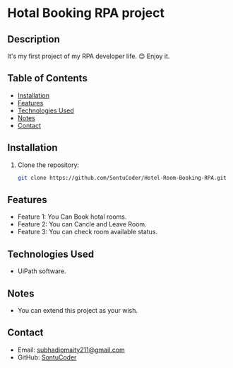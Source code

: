 # Hotal Booking RPA project

## Description
It's my first project of my RPA developer life. 😊 
Enjoy it.

## Table of Contents
- [Installation](#installation)
- [Features](#features)
- [Technologies Used](#technologies-used)
- [Notes](#notes)
- [Contact](#contact)

## Installation
1. Clone the repository:
    ```bash
    git clone https://github.com/SontuCoder/Hotel-Room-Booking-RPA.git
    ```
    
## Features
- Feature 1: You Can Book hotal rooms.
- Feature 2: You can Cancle and Leave Room.
- Feature 3: You can check room available status.

## Technologies Used
- UiPath software.

## Notes
- You can extend this project as your wish.

## Contact
- Email: [subhadipmaity211@gmail.com](mailto:subhadipmaity211@gmail.com)
- GitHub: [SontuCoder](https://github.com/SontuCoder)
